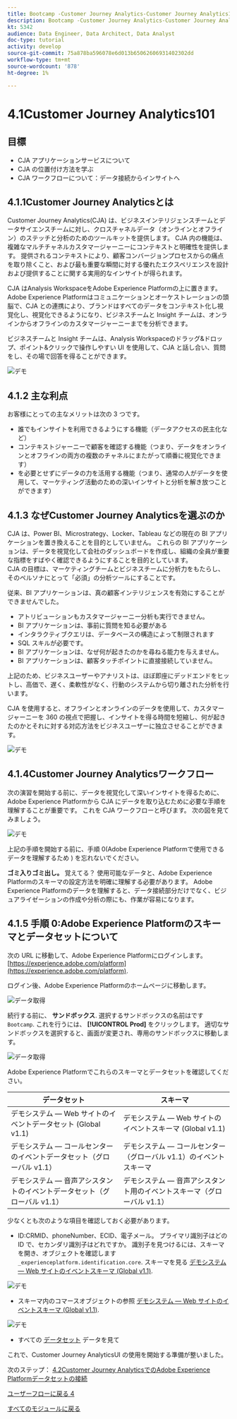 ```yaml
---
title: Bootcamp -Customer Journey Analytics-Customer Journey Analytics101 — ブラジル
description: Bootcamp -Customer Journey Analytics-Customer Journey Analytics101 — ブラジル
kt: 5342
audience: Data Engineer, Data Architect, Data Analyst
doc-type: tutorial
activity: develop
source-git-commit: 75a878ba596078e6d013b65062606931402302dd
workflow-type: tm+mt
source-wordcount: '878'
ht-degree: 1%

---
```


# 4.1Customer Journey Analytics101

## 目標

- CJA アプリケーションサービスについて
- CJA の位置付け方法を学ぶ
- CJA ワークフローについて：データ接続からインサイトへ

## 4.1.1Customer Journey Analyticsとは

Customer Journey Analytics(CJA) は、ビジネスインテリジェンスチームとデータサイエンスチームに対し、クロスチャネルデータ（オンラインとオフライン）のステッチと分析のためのツールキットを提供します。 CJA 内の機能は、複雑なマルチチャネルカスタマージャーニーにコンテキストと明確性を提供します。 提供されるコンテキストにより、顧客コンバージョンプロセスからの痛点を取り除くこと、および最も重要な瞬間に対する優れたエクスペリエンスを設計および提供することに関する実用的なインサイトが得られます。

CJA はAnalysis WorkspaceをAdobe Experience Platformの上に置きます。 Adobe Experience Platformはコミュニケーションとオーケストレーションの頭脳で、CJA との連携により、ブランドはすべてのデータをコンテキスト化し視覚化し、視覚化できるようになり、ビジネスチームと Insight チームは、オンラインからオフラインのカスタマージャーニーまでを分析できます。

ビジネスチームと Insight チームは、Analysis Workspaceのドラッグ&amp;ドロップ、ポイント&amp;クリックで操作しやすい UI を使用して、CJA と話し合い、質問をし、その場で回答を得ることができます。

![デモ](./images/cja-adv-analysis1.png)

## 4.1.2 主な利点

お客様にとっての主なメリットは次の 3 つです。

- 誰でもインサイトを利用できるようにする機能（データアクセスの民主化など）
- コンテキストジャーニーで顧客を確認する機能（つまり、データをオンラインとオフラインの両方の複数のチャネルにまたがって順番に視覚化できます）
- を必要とせずにデータの力を活用する機能（つまり、通常の人がデータを使用して、マーケティング活動のための深いインサイトと分析を解き放つことができます）

## 4.1.3 なぜCustomer Journey Analyticsを選ぶのか

CJA は、Power BI、Microstrategy、Locker、Tableau などの現在の BI アプリケーションを置き換えることを目的としていません。 これらの BI アプリケーションは、データを視覚化して会社のダッシュボードを作成し、組織の全員が重要な指標をすばやく確認できるようにすることを目的としています。\
CJA の目標は、マーケティングチームとビジネスチームに分析力をもたらし、そのペルソナにとって「必須」の分析ツールにすることです。

従来、BI アプリケーションは、真の顧客インテリジェンスを有効にすることができませんでした。

- アトリビューションもカスタマージャーニー分析も実行できません。
- BI アプリケーションは、事前に質問を知る必要がある
- インタラクティブクエリは、データベースの構造によって制限されます
- SQL スキルが必要です。
- BI アプリケーションは、なぜ何が起きたのかを尋ねる能力を与えません。
- BI アプリケーションは、顧客タッチポイントに直接接続していません。

上記のため、ビジネスユーザーやアナリストは、ほぼ即座にデッドエンドをヒットし、高価で、遅く、柔軟性がなく、行動のシステムから切り離された分析を行います。

CJA を使用すると、オフラインとオンラインのデータを使用して、カスタマージャーニーを 360 の視点で把握し、インサイトを得る時間を短縮し、何が起きたのかとそれに対する対応方法をビジネスユーザーに独立させることができます。

![デモ](./images/cja-use-case.png)

## 4.1.4Customer Journey Analyticsワークフロー

次の演習を開始する前に、データを視覚化して深いインサイトを得るために、Adobe Experience Platformから CJA にデータを取り込むために必要な手順を理解することが重要です。 これを CJA ワークフローと呼びます。 次の図を見てみましょう。

![デモ](./images/cja-work-flow.jpg)

上記の手順を開始する前に、手順 0(Adobe Experience Platformで使用できるデータを理解するため ) を忘れないでください。

**ゴミ入りゴミ出し。** 覚えてる？ 使用可能なデータと、Adobe Experience Platformのスキーマの設定方法を明確に理解する必要があります。 Adobe Experience Platformのデータを理解すると、データ接続部分だけでなく、ビジュアライゼーションの作成や分析の際にも、作業が容易になります。

## 4.1.5 手順 0:Adobe Experience Platformのスキーマとデータセットについて

次の URL に移動して、Adobe Experience Platformにログインします。 [https://experience.adobe.com/platform](https://experience.adobe.com/platform).

ログイン後、Adobe Experience Platformのホームページに移動します。

![データ取得](../uc1/images/home.png)

続行する前に、 **サンドボックス**. 選択するサンドボックスの名前はです ``Bootcamp``. これを行うには、 **[!UICONTROL Prod]** をクリックします。 適切なサンドボックスを選択すると、画面が変更され、専用のサンドボックスに移動します。

![データ取得](../uc1/images/sb1.png)

Adobe Experience Platformでこれらのスキーマとデータセットを確認してください。

| データセット | スキーマ |
| ----------------- |-------------| 
| デモシステム — Web サイトのイベントデータセット (Global v1.1) | デモシステム — Web サイトのイベントスキーマ (Global v1.1) |
| デモシステム — コールセンターのイベントデータセット（グローバル v1.1） | デモシステム — コールセンター（グローバル v1.1）のイベントスキーマ |
| デモシステム — 音声アシスタントのイベントデータセット（グローバル v1.1） | デモシステム — 音声アシスタント用のイベントスキーマ（グローバル v1.1） |

少なくとも次のような項目を確認しておく必要があります。

- ID:CRMID、phoneNumber、ECID、電子メール。 プライマリ識別子はどの ID で、セカンダリ識別子はどれですか。
識別子を見つけるには、スキーマを開き、オブジェクトを確認します `_experienceplatform.identification.core`. スキーマを見る [デモシステム — Web サイトのイベントスキーマ (Global v1.1)](https://experience.adobe.com/platform/schema).

![デモ](./images/identity.png)

- スキーマ内のコマースオブジェクトの参照 [デモシステム — Web サイトのイベントスキーマ (Global v1.1)](https://experience.adobe.com/platform/schema).

![デモ](./images/commerce.png)

- すべての [データセット](https://experience.adobe.com/platform/dataset/browse?limit=50&amp;page=1&amp;sortDescending=1&amp;sortField=created) データを見て

これで、Customer Journey AnalyticsUI の使用を開始する準備が整いました。

次のステップ： [4.2Customer Journey AnalyticsでのAdobe Experience Platformデータセットの接続](./ex2.md)

[ユーザーフローに戻る 4](./uc4.md)

[すべてのモジュールに戻る](../../overview.md)
